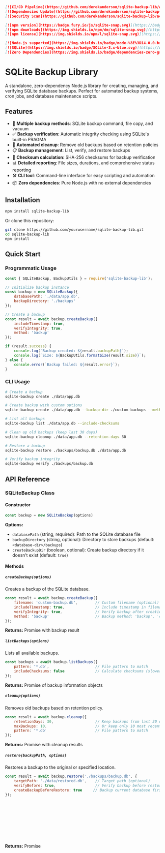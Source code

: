 ```markdown
[![CI/CD Pipeline](https://github.com/derekanderson/sqlite-backup-lib/actions/workflows/ci-cd.yml/badge.svg)](https://github.com/derekanderson/sqlite-backup-lib/actions/workflows/ci-cd.yml)
[![Dependencies Update](https://github.com/derekanderson/sqlite-backup-lib/actions/workflows/dependencies.yml/badge.svg)](https://github.com/derekanderson/sqlite-backup-lib/actions/workflows/dependencies.yml)
[![Security Scan](https://github.com/derekanderson/sqlite-backup-lib/actions/workflows/ci-cd.yml/badge.svg?event=schedule)](https://github.com/derekanderson/sqlite-backup-lib/actions/workflows/ci-cd.yml)
```
```markdown
[![npm version](https://badge.fury.io/js/sqlite-snap.svg)](https://badge.fury.io/js/sqlite-snap)
[![npm downloads](https://img.shields.io/npm/dm/sqlite-snap.svg)](https://www.npmjs.com/package/sqlite-snap)
[![npm license](https://img.shields.io/npm/l/sqlite-snap.svg)](https://www.npmjs.com/package/sqlite-snap)
```
```markdown
[![Node.js supported](https://img.shields.io/badge/node-%3E%3D14.0.0-brightgreen.svg)](https://nodejs.org/)
[![SQLite](https://img.shields.io/badge/SQLite-3.x-blue.svg)](https://www.sqlite.org/)
[![Zero Dependencies](https://img.shields.io/badge/dependencies-zero-green.svg)](https://www.npmjs.com/package/sqlite-snap)
```


# SQLite Backup Library

A standalone, zero-dependency Node.js library for creating, managing, and verifying SQLite database backups. Perfect for automated backup systems, cron jobs, and database maintenance scripts.

## Features

- 🚀 **Multiple backup methods**: SQLite backup command, file copy, and vacuum
- ✅ **Backup verification**: Automatic integrity checking using SQLite's built-in PRAGMA
- 🧹 **Automated cleanup**: Remove old backups based on retention policies
- 📋 **Backup management**: List, verify, and restore backups
- 🔐 **Checksum calculation**: SHA-256 checksums for backup verification
- 📊 **Detailed reporting**: File sizes, durations, and comprehensive status reporting
- 🛠️ **CLI tool**: Command-line interface for easy scripting and automation
- 📦 **Zero dependencies**: Pure Node.js with no external dependencies

## Installation

```bash
npm install sqlite-backup-lib
```

Or clone this repository:

```bash
git clone https://github.com/yourusername/sqlite-backup-lib.git
cd sqlite-backup-lib
npm install
```

## Quick Start

### Programmatic Usage

```javascript
const { SQLiteBackup, BackupUtils } = require('sqlite-backup-lib');

// Initialize backup instance
const backup = new SQLiteBackup({
    databasePath: './data/app.db',
    backupDirectory: './backups'
});

// Create a backup
const result = await backup.createBackup({
    includeTimestamp: true,
    verifyIntegrity: true,
    method: 'backup'
});

if (result.success) {
    console.log(`Backup created: ${result.backupPath}`);
    console.log(`Size: ${BackupUtils.formatSize(result.size)}`);
} else {
    console.error(`Backup failed: ${result.error}`);
}
```

### CLI Usage

```bash
# Create a backup
sqlite-backup create ./data/app.db

# Create backup with custom options
sqlite-backup create ./data/app.db --backup-dir ./custom-backups --method copy

# List all backups
sqlite-backup list ./data/app.db --include-checksums

# Clean up old backups (keep last 30 days)
sqlite-backup cleanup ./data/app.db --retention-days 30

# Restore a backup
sqlite-backup restore ./backups/backup.db ./data/app.db

# Verify backup integrity
sqlite-backup verify ./backups/backup.db
```

## API Reference

### SQLiteBackup Class

#### Constructor

```javascript
const backup = new SQLiteBackup(options)
```

**Options:**
- `databasePath` (string, required): Path to the SQLite database file
- `backupDirectory` (string, optional): Directory to store backups (default: `<database-dir>/backups`)
- `createBackupDir` (boolean, optional): Create backup directory if it doesn't exist (default: `true`)

#### Methods

##### `createBackup(options)`

Creates a backup of the SQLite database.

```javascript
const result = await backup.createBackup({
    filename: 'custom-backup.db',        // Custom filename (optional)
    includeTimestamp: true,              // Include timestamp in filename
    verifyIntegrity: true,               // Verify backup after creation
    method: 'backup'                     // Backup method: 'backup', 'copy', 'vacuum'
});
```

**Returns:** Promise<Object> with backup result

##### `listBackups(options)`

Lists all available backups.

```javascript
const backups = await backup.listBackups({
    pattern: '*.db',                     // File pattern to match
    includeChecksums: false              // Calculate checksums (slower)
});
```

**Returns:** Promise<Array> of backup information objects

##### `cleanup(options)`

Removes old backups based on retention policy.

```javascript
const result = await backup.cleanup({
    retentionDays: 30,                   // Keep backups from last 30 days
    maxBackups: 10,                      // Or keep only 10 most recent backups
    pattern: '*.db'                      // File pattern to match
});
```

**Returns:** Promise<Object> with cleanup results

##### `restore(backupPath, options)`

Restores a backup to the original or specified location.

```javascript
const result = await backup.restore('./backups/backup.db', {
    targetPath: './data/restored.db',    // Target path (optional)
    verifyBefore: true,                  // Verify backup before restore
    createBackupBeforeRestore: true     // Backup current database first
});
```

**Returns:** Promise<Object> with restore results

##### `verifyBackup(backupPath)`

Verifies the integrity of a backup file.

```javascript
const isValid = await backup.verifyBackup('./backups/backup.db');
```

**Returns:** Promise<boolean>

### BackupUtils Class

Utility functions for formatting and validation.

#### Static Methods

##### `formatSize(bytes)`

Formats file size in human-readable format.

```javascript
const size = BackupUtils.formatSize(1048576); // "1.00 MB"
```

##### `formatDuration(milliseconds)`

Formats duration in human-readable format.

```javascript
const duration = BackupUtils.formatDuration(5000); // "5.00s"
```

##### `validateDatabase(databasePath)`

Validates SQLite database integrity.

```javascript
const isValid = await BackupUtils.validateDatabase('./data/app.db');
```

## CLI Reference

### Commands

#### `create <database>`

Creates a backup of the specified database.

```bash
sqlite-backup create ./data/app.db [options]
```

**Options:**
- `--backup-dir <dir>`: Directory to store backups
- `--filename <name>`: Custom filename for backup
- `--no-timestamp`: Don't include timestamp in filename
- `--no-verify`: Skip backup verification
- `--method <method>`: Backup method (backup, copy, vacuum)

#### `list <database>`

Lists all backups for the specified database.

```bash
sqlite-backup list ./data/app.db [options]
```

**Options:**
- `--backup-dir <dir>`: Directory containing backups
- `--include-checksums`: Include checksums in output (slower)

#### `cleanup <database>`

Cleans up old backups based on retention policy.

```bash
sqlite-backup cleanup ./data/app.db [options]
```

**Options:**
- `--retention-days <days>`: Number of days to keep backups
- `--max-backups <number>`: Maximum number of backups to keep
- `--backup-dir <dir>`: Directory containing backups

#### `restore <backup> <database>`

Restores a backup to a database.

```bash
sqlite-backup restore ./backups/backup.db ./data/app.db [options]
```

**Options:**
- `--target <path>`: Target path for restore
- `--no-verify`: Skip backup verification before restore

#### `verify <backup>`

Verifies backup integrity.

```bash
sqlite-backup verify ./backups/backup.db [options]
```

**Options:**
- `--verbose`: Show detailed information

### Global Options

- `--verbose`: Enable verbose output for all commands

## Backup Methods

### 1. SQLite Backup (Default)

Uses SQLite's built-in `.backup` command. This is the recommended method as it creates a consistent backup even while the database is being used.

```javascript
const result = await backup.createBackup({ method: 'backup' });
```

### 2. File Copy

Simple file copy operation. Fast but may not be consistent if database is being written to during backup.

```javascript
const result = await backup.createBackup({ method: 'copy' });
```

### 3. Vacuum

Uses SQLite's VACUUM command to create a compact backup. Good for reducing file size but slower for large databases.

```javascript
const result = await backup.createBackup({ method: 'vacuum' });
```

## Examples

### Basic Automated Backup Script

```javascript
const { SQLiteBackup } = require('sqlite-backup-lib');

async function dailyBackup() {
    const backup = new SQLiteBackup({
        databasePath: './data/production.db',
        backupDirectory: './backups/daily'
    });

    // Create backup
    const result = await backup.createBackup({
        includeTimestamp: true,
        verifyIntegrity: true
    });

    if (result.success) {
        console.log('✅ Daily backup completed');
        
        // Cleanup old backups (keep 30 days)
        await backup.cleanup({ retentionDays: 30 });
    } else {
        console.error('❌ Daily backup failed:', result.error);
        // Send alert/notification
    }
}

// Run daily backup
dailyBackup();
```

### Scheduled Backup with Cron

Create a backup script and schedule it with cron:

```javascript
// backup-script.js
const { SQLiteBackup, BackupUtils } = require('sqlite-backup-lib');

async function scheduledBackup() {
    const backup = new SQLiteBackup({
        databasePath: process.env.DB_PATH || './data/app.db',
        backupDirectory: process.env.BACKUP_DIR || './backups'
    });

    try {
        const result = await backup.createBackup({
            includeTimestamp: true,
            verifyIntegrity: true,
            method: 'backup'
        });

        if (result.success) {
            console.log(`Backup successful: ${BackupUtils.formatSize(result.size)}`);
            
            // Log to file
            const logEntry = {
                timestamp: new Date().toISOString(),
                success: true,
                size: result.size,
                path: result.backupPath,
                duration: result.duration
            };
            
            require('fs').appendFileSync('./backup.log', JSON.stringify(logEntry) + '\n');
            
            // Cleanup old backups
            await backup.cleanup({ retentionDays: 7 });
            
        } else {
            throw new Error(result.error);
        }
        
    } catch (error) {
        console.error('Backup failed:', error.message);
        process.exit(1);
    }
}

scheduledBackup();
```

Add to crontab for daily backups at 2 AM:
```bash
0 2 * * * /usr/bin/node /path/to/backup-script.js
```

### Backup with Health Monitoring

```javascript
const { SQLiteBackup, BackupUtils } = require('sqlite-backup-lib');

class BackupMonitor {
    constructor(config) {
        this.backup = new SQLiteBackup(config);
        this.alerts = [];
    }

    async performBackupWithMonitoring() {
        const startTime = Date.now();
        
        try {
            // Health check first
            const isHealthy = await BackupUtils.validateDatabase(this.backup.databasePath);
            if (!isHealthy) {
                throw new Error('Database failed health check');
            }

            // Create backup
            const result = await this.backup.createBackup({
                includeTimestamp: true,
                verifyIntegrity: true
            });

            if (!result.success) {
                throw new Error(result.error);
            }

            // Check backup quality
            const backups = await this.backup.listBackups();
            const latestBackup = backups[0];
            
            if (latestBackup.size < (result.size * 0.9)) {
                this.alerts.push('Warning: Backup size significantly smaller than expected');
            }

            // Cleanup
            const cleanupResult = await this.backup.cleanup({ retentionDays: 30 });
            
            return {
                success: true,
                duration: Date.now() - startTime,
                backupInfo: result,
                cleanupInfo: cleanupResult,
                alerts: this.alerts
            };

        } catch (error) {
            return {
                success: false,
                error: error.message,
                duration: Date.now() - startTime,
                alerts: this.alerts
            };
        }
    }
}

// Usage
const monitor = new BackupMonitor({
    databasePath: './data/app.db',
    backupDirectory: './monitored-backups'
});

monitor.performBackupWithMonitoring().then(result => {
    if (result.success) {
        console.log('✅ Monitored backup completed');
        if (result.alerts.length > 0) {
            console.warn('⚠️ Alerts:', result.alerts);
        }
    } else {
        console.error('❌ Monitored backup failed:', result.error);
    }
});
```

## Error Handling

The library provides comprehensive error handling with detailed error messages:

```javascript
try {
    const backup = new SQLiteBackup({
        databasePath: './nonexistent.db'
    });
} catch (error) {
    console.error('Initialization error:', error.message);
    // "Database file not found: ./nonexistent.db"
}

const result = await backup.createBackup();
if (!result.success) {
    console.error('Backup error:', result.error);
    // Handle backup failure
}
```

## Testing

Run the test suite:

```bash
npm test
```

Run examples:

```bash
npm run example
```

## Requirements

- Node.js 14.0.0 or higher
- SQLite3 command-line tool installed and available in PATH
- Read/write permissions for database and backup directories

## Contributing

1. Fork the repository
2. Create a feature branch
3. Add tests for new functionality
4. Ensure all tests pass
5. Submit a pull request

## License

MIT License - see LICENSE file for details.

## Changelog

### Version 1.0.0
- Initial release
- Core backup functionality
- CLI tool
- Comprehensive test suite
- Full documentation
